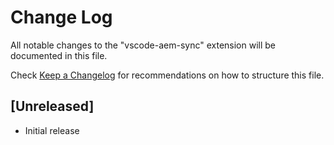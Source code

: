 # Change Log

All notable changes to the "vscode-aem-sync" extension will be documented in this file.

Check [Keep a Changelog](http://keepachangelog.com/) for recommendations on how to structure this file.

## [Unreleased]

- Initial release
